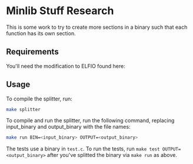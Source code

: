 # Minlib Stuff Research

This is some work to try to create more sections in a binary such that each function has its own section.


## Requirements
You'll need the modification to ELFIO found here: 

## Usage
To compile the splitter, run:
```sh
make splitter
```

To compile and run the splitter, run the following command, replacing input_binary and output_binary with the file names:
```sh
make run BIN=<input_binary> OUTPUT=<output_binary>
```

The tests use a binary in `test.c`. To run the tests, run `make test OUTPUT=<output_binary>` after you've splitted the binary via `make run` as above.